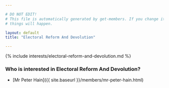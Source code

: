 ```yaml
---

# DO NOT EDIT!
# This file is automatically generated by get-members. If you change it, bad
# things will happen.

layout: default
title: "Electoral Reform And Devolution"

---
```


{% include interests/electoral-reform-and-devolution.md %}

### Who is interested in Electoral Reform And Devolution?


* [Mr Peter Hain]({{ site.baseurl }}/members/mr-peter-hain.html)
